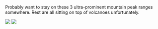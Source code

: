 Probably want to stay on these 3 ultra-prominent mountain peak ranges somewhere. Rest are all sitting on top of volcanoes unfortunately.

![](img/jap1.png)
![](img/jap2.png)